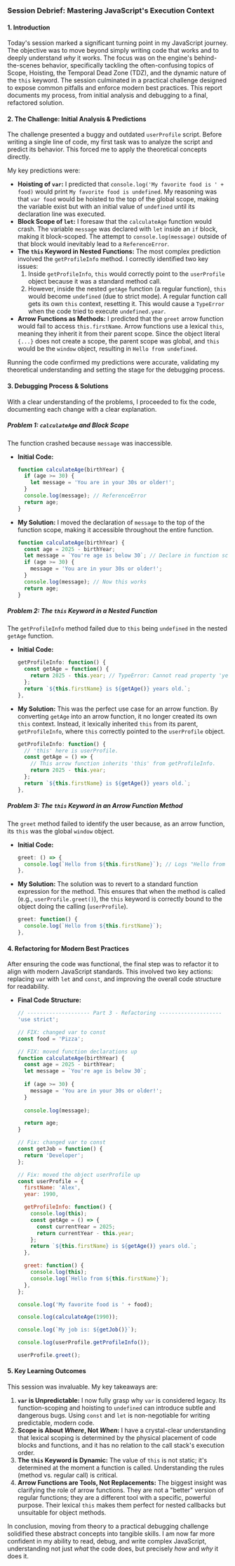 ### **Session Debrief: Mastering JavaScript's Execution Context**

#### **1. Introduction**

Today's session marked a significant turning point in my JavaScript journey. The objective was to move beyond simply writing code that works and to deeply understand *why* it works. The focus was on the engine's behind-the-scenes behavior, specifically tackling the often-confusing topics of Scope, Hoisting, the Temporal Dead Zone (TDZ), and the dynamic nature of the `this` keyword. The session culminated in a practical challenge designed to expose common pitfalls and enforce modern best practices. This report documents my process, from initial analysis and debugging to a final, refactored solution.

#### **2. The Challenge: Initial Analysis & Predictions**

The challenge presented a buggy and outdated `userProfile` script. Before writing a single line of code, my first task was to analyze the script and predict its behavior. This forced me to apply the theoretical concepts directly.

My key predictions were:

*   **Hoisting of `var`:** I predicted that `console.log('My favorite food is ' + food)` would print `My favorite food is undefined`. My reasoning was that `var food` would be hoisted to the top of the global scope, making the variable exist but with an initial value of `undefined` until its declaration line was executed.
*   **Block Scope of `let`:** I foresaw that the `calculateAge` function would crash. The variable `message` was declared with `let` inside an `if` block, making it block-scoped. The attempt to `console.log(message)` outside of that block would inevitably lead to a `ReferenceError`.
*   **The `this` Keyword in Nested Functions:** The most complex prediction involved the `getProfileInfo` method. I correctly identified two key issues:
    1.  Inside `getProfileInfo`, `this` would correctly point to the `userProfile` object because it was a standard method call.
    2.  However, inside the nested `getAge` function (a regular function), `this` would become `undefined` (due to strict mode). A regular function call gets its own `this` context, resetting it. This would cause a `TypeError` when the code tried to execute `undefined.year`.
*   **Arrow Functions as Methods:** I predicted that the `greet` arrow function would fail to access `this.firstName`. Arrow functions use a lexical `this`, meaning they inherit it from their parent scope. Since the object literal `{...}` does not create a scope, the parent scope was global, and `this` would be the `window` object, resulting in `Hello from undefined`.

Running the code confirmed my predictions were accurate, validating my theoretical understanding and setting the stage for the debugging process.

#### **3. Debugging Process & Solutions**

With a clear understanding of the problems, I proceeded to fix the code, documenting each change with a clear explanation.

##### **Problem 1: `calculateAge` and Block Scope**
The function crashed because `message` was inaccessible.

*   **Initial Code:**
    ```javascript
    function calculateAge(birthYear) {
      if (age >= 30) {
        let message = 'You are in your 30s or older!';
      }
      console.log(message); // ReferenceError
      return age;
    }
    ```
*   **My Solution:**
    I moved the declaration of `message` to the top of the function scope, making it accessible throughout the entire function.
    ```javascript
    function calculateAge(birthYear) {
      const age = 2025 - birthYear;
      let message = `You're age is below 30`; // Declare in function scope
      if (age >= 30) {
        message = 'You are in your 30s or older!';
      }
      console.log(message); // Now this works
      return age;
    }
    ```

##### **Problem 2: The `this` Keyword in a Nested Function**
The `getProfileInfo` method failed due to `this` being `undefined` in the nested `getAge` function.

*   **Initial Code:**
    ```javascript
    getProfileInfo: function() {
      const getAge = function() {
        return 2025 - this.year; // TypeError: Cannot read property 'year' of undefined
      };
      return `${this.firstName} is ${getAge()} years old.`;
    },
    ```
*   **My Solution:**
    This was the perfect use case for an arrow function. By converting `getAge` into an arrow function, it no longer created its own `this` context. Instead, it lexically inherited `this` from its parent, `getProfileInfo`, where `this` correctly pointed to the `userProfile` object.
    ```javascript
    getProfileInfo: function() {
      // 'this' here is userProfile.
      const getAge = () => {
        // This arrow function inherits 'this' from getProfileInfo.
        return 2025 - this.year;
      };
      return `${this.firstName} is ${getAge()} years old.`;
    },
    ```

##### **Problem 3: The `this` Keyword in an Arrow Function Method**
The `greet` method failed to identify the user because, as an arrow function, its `this` was the global `window` object.

*   **Initial Code:**
    ```javascript
    greet: () => {
      console.log(`Hello from ${this.firstName}`); // Logs "Hello from undefined"
    },
    ```
*   **My Solution:**
    The solution was to revert to a standard function expression for the method. This ensures that when the method is called (e.g., `userProfile.greet()`), the `this` keyword is correctly bound to the object doing the calling (`userProfile`).
    ```javascript
    greet: function() {
      console.log(`Hello from ${this.firstName}`);
    },
    ```

#### **4. Refactoring for Modern Best Practices**

After ensuring the code was functional, the final step was to refactor it to align with modern JavaScript standards. This involved two key actions: replacing `var` with `let` and `const`, and improving the overall code structure for readability.

*   **Final Code Structure:**
    ```javascript
    // -------------------- Part 3 - Refactoring --------------------
    'use strict';

    // FIX: changed var to const
    const food = 'Pizza';

    // FIX: moved function declarations up
    function calculateAge(birthYear) {
      const age = 2025 - birthYear;
      let message = `You're age is below 30`;
      
      if (age >= 30) {
        message = 'You are in your 30s or older!';
      }
      
      console.log(message);
    
      return age;
    }
    
    // Fix: changed var to const
    const getJob = function() {
      return 'Developer';
    };
    
    // Fix: moved the object userProfile up
    const userProfile = {
      firstName: 'Alex',
      year: 1990,
    
      getProfileInfo: function() {
        console.log(this);
        const getAge = () => {
          const currentYear = 2025;
          return currentYear - this.year;
        };
        return `${this.firstName} is ${getAge()} years old.`;
      },
    
      greet: function() {
        console.log(this);
        console.log(`Hello from ${this.firstName}`);
      },
    };
    
    console.log('My favorite food is ' + food);
    
    console.log(calculateAge(1990));
    
    console.log(`My job is: ${getJob()}`);
    
    console.log(userProfile.getProfileInfo());
    
    userProfile.greet();
    ```

#### **5. Key Learning Outcomes**

This session was invaluable. My key takeaways are:

1.  **`var` is Unpredictable:** I now fully grasp why `var` is considered legacy. Its function-scoping and hoisting to `undefined` can introduce subtle and dangerous bugs. Using `const` and `let` is non-negotiable for writing predictable, modern code.
2.  **Scope is About *Where*, Not *When*:** I have a crystal-clear understanding that lexical scoping is determined by the physical placement of code blocks and functions, and it has no relation to the call stack's execution order.
3.  **The `this` Keyword is Dynamic:** The value of `this` is not static; it's determined at the moment a function is called. Understanding the rules (method vs. regular call) is critical.
4.  **Arrow Functions are Tools, Not Replacements:** The biggest insight was clarifying the role of arrow functions. They are not a "better" version of regular functions; they are a different tool with a specific, powerful purpose. Their lexical `this` makes them perfect for nested callbacks but unsuitable for object methods.

In conclusion, moving from theory to a practical debugging challenge solidified these abstract concepts into tangible skills. I am now far more confident in my ability to read, debug, and write complex JavaScript, understanding not just *what* the code does, but precisely *how* and *why* it does it.
